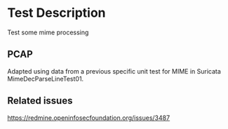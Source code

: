 # Test Description

Test some mime processing

## PCAP

Adapted using data from a previous specific unit test for MIME in Suricata MimeDecParseLineTest01.

## Related issues

https://redmine.openinfosecfoundation.org/issues/3487
